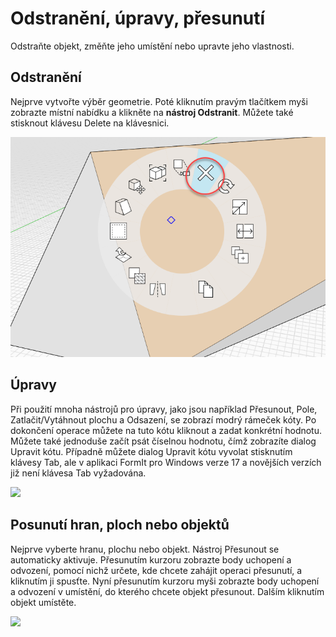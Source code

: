 # Odstranění, úpravy, přesunutí

Odstraňte objekt, změňte jeho umístění nebo upravte jeho vlastnosti.

## Odstranění

Nejprve vytvořte výběr geometrie. Poté kliknutím pravým tlačítkem myši zobrazte místní nabídku a klikněte na **nástroj Odstranit**. Můžete také stisknout klávesu Delete na klávesnici.

![](<../.gitbook/assets/delete (1).png>)

## Úpravy

Při použití mnoha nástrojů pro úpravy, jako jsou například Přesunout, Pole, Zatlačit/Vytáhnout plochu a Odsazení, se zobrazí modrý rámeček kóty. Po dokončení operace můžete na tuto kótu kliknout a zadat konkrétní hodnotu. Můžete také jednoduše začít psát číselnou hodnotu, čímž zobrazíte dialog Upravit kótu. Případně můžete dialog Upravit kótu vyvolat stisknutím klávesy Tab, ale v aplikaci FormIt pro Windows verze 17 a novějších verzích již není klávesa Tab vyžadována.

![](<../.gitbook/assets/edit\_dimensions (1).png>)

## Posunutí hran, ploch nebo objektů

Nejprve vyberte hranu, plochu nebo objekt. Nástroj Přesunout se automaticky aktivuje. Přesunutím kurzoru zobrazte body uchopení a odvození, pomocí nichž určete, kde chcete zahájit operaci přesunutí, a kliknutím ji spusťte. Nyní přesunutím kurzoru myši zobrazte body uchopení a odvození v umístění, do kterého chcete objekt přesunout. Dalším kliknutím objekt umístěte.

![](../.gitbook/assets/edit\_edge.png)
